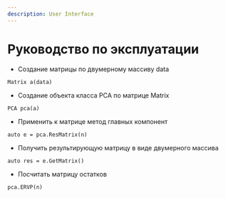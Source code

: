 ```yaml
---
description: User Interface
---
```


# Руководство по эксплуатации

* Создание матрицы по двумерному массиву data

```
Matrix a(data)
```

* Создание объекта класса РСА по матрице Matrix

```
PCA pca(a)
```

* Применить к матрице метод главных компонент

```
auto e = pca.ResMatrix(n)
```

* Получить результирующую матрицу в виде двумерного массива

```
auto res = e.GetMatrix()
```

* Посчитать матрицу остатков

```
pca.ERVP(n)
```
